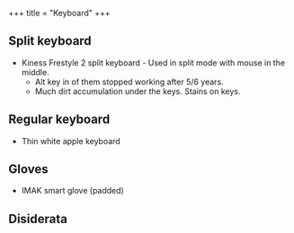 +++
title = "Keyboard"
+++

## Split keyboard
- Kiness Frestyle 2 split keyboard - Used in split mode with mouse in the middle. 
  - Alt key in of them stopped working after 5/6 years. 
  - Much dirt accumulation under the keys. Stains on keys.


## Regular keyboard
- Thin white apple keyboard

## Gloves
- IMAK smart glove (padded)

## Disiderata